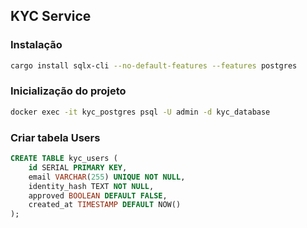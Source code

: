## KYC Service

### Instalação

```bash
cargo install sqlx-cli --no-default-features --features postgres
```

### Inicialização do projeto

```bash
docker exec -it kyc_postgres psql -U admin -d kyc_database

```
### Criar tabela Users 

```sql
CREATE TABLE kyc_users (
    id SERIAL PRIMARY KEY,
    email VARCHAR(255) UNIQUE NOT NULL,
    identity_hash TEXT NOT NULL,
    approved BOOLEAN DEFAULT FALSE,
    created_at TIMESTAMP DEFAULT NOW()
);
```
